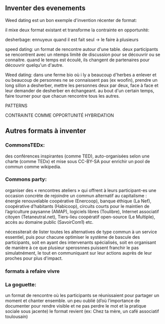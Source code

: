 ## Inventer des evenements

Weed dating est un bon exemple d'invention récenter de format:

il mixe deux format existant et transforme la contrainte en opportunité:

desherbage: ennuyeux quand il est fait seul -> le faire à plusieurs

speed dating: un format de rencontre autour d'une table. deux participants se rencontrent avec un ntemps limité de discussion pour se découvrir ou se connaitre. quand le temps est écoulé, ils changent de partenaires pour découvrir quelqu'un d'autre.

Weed dating: dans une ferme bio où i ly a beaucoup d'herbes a enlever et ou beaucoup de personnes ne se connaissent pas (ex woofin), prendre un long sillon a desherber, mettre les personnes deux par deux, face à face et leur demander de desherber en échangeant. au bout d'un certain temps, faire tourner pour que chacun rencontre tous les autres.

PATTERNS

CONTRAINTE COMME OPPORTUNITÉ
HYBRIDATION

## Autres formats à inventer 

### CommonsTEDx:
 des conférences inspirantes (comme TED), auto-organisées selon une charte (comme TEDx) et mise sous CC-BY-SA pour enrichir un pool de commun comme wikipedia.

### Commons party: 

organiser des « rencontres ateliers » qui offrent à leurs participant-es une occasion concrète de rejoindre un commun alternatif au capitalisme : énergie renouvelable coopérative (Enercoop), banque éthique (La Nef), coopérative d’habitants (Habicoop), circuits courts pour le maintien de l’agriculture paysanne (AMAP), logiciels libres (Toulibre), Internet associatif citoyen (Tetaneutral.net), Tiers-lieu coopératif open-source (Le Multiple), accès au domaine public (SavoirCom1) etc.

nécessiterait de lister toutes les alternatives de type commun à un service essentiel, puis pour chacune optimiser le système de bascule des participants, soit en ayant des intervenants spécialisés, soit en organisant de manière à ce que plusieur sperosnnes puissent franchir le pas simulatnément, le tout en communiquant sur leur actions auprès de leur proches pour plus d'impact.

### formats à refaire vivre

### La goguette: 

un format de rencontre où les participants se réunissaient pour partager un moment et chanter ensemble. un peu oublié (d’où l’importance de documenter pour rendre visible et ne pas perdre le mot et la pratique sociale sous jacente) le format revient (ex: Chez ta mère, un café associatif toulousain)
